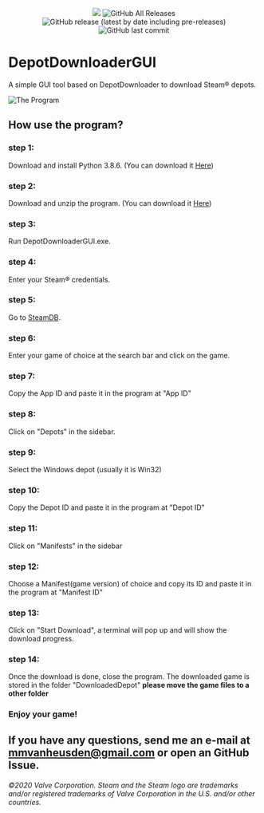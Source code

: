 <p align="center">
  <img src="https://img.shields.io/badge/Status-Beta-green" />
  <img alt="GitHub All Releases" src="https://img.shields.io/github/downloads/mmvanheusden/DepotDownloaderGUI/total?label=Downloads">
  <img alt="GitHub release (latest by date including pre-releases)" src="https://img.shields.io/github/v/release/mmvanheusden/DepotDownloaderGUI?include_prereleases">
  <img alt="GitHub last commit" src="https://img.shields.io/github/last-commit/mmvanheusden/DepotDownloaderGUI">
</p>

# DepotDownloaderGUI

A simple GUI tool based on DepotDownloader to download Steam® depots.

![The Program](https://raw.githubusercontent.com/mmvanheusden/DepotDownloaderGUI/main/src/readme.md/hero.png "The Program")

## How use the program?
### step 1:
Download and install Python 3.8.6. (You can download it [Here][python])
### step 2:
Download and unzip the program. (You can download it [Here][latest])
### step 3:
Run DepotDownloaderGUI.exe.
### step 4:
Enter your Steam® credentials.
### step 5:
Go to [SteamDB][steamdb].
### step 6:
Enter your game of choice at the search bar and click on the game.
### step 7:
Copy the App ID and paste it in the program at "App ID"
### step 8:
Click on "Depots" in the sidebar.
### step 9:
Select the Windows depot (usually it is Win32)
### step 10:
Copy the Depot ID and paste it in the program at "Depot ID"
### step 11:
Click on "Manifests" in the sidebar
### step 12:
Choose a Manifest(game version) of choice and copy its ID and paste it in the program at "Manifest ID"
### step 13:
Click on "Start Download", a terminal will pop up and will show the download progress.
### step 14:
Once the download is done, close the program.
The downloaded game is stored in the folder "DownloadedDepot"
**please move the game files to a other folder**
### Enjoy your game!


## If you have any questions, send me an e-mail at mmvanheusden@gmail.com or open an GitHub Issue.


###### ©2020 Valve Corporation. Steam and the Steam logo are trademarks and/or registered trademarks of Valve Corporation in the U.S. and/or other countries.
[latest]: https://github.com/mmvanheusden/DepotDownloaderGUI/releases/latest
[python]: https://www.python.org/ftp/python/3.8.6/python-3.8.6-amd64.exe
[steamdb]: https://steamdb.info/
